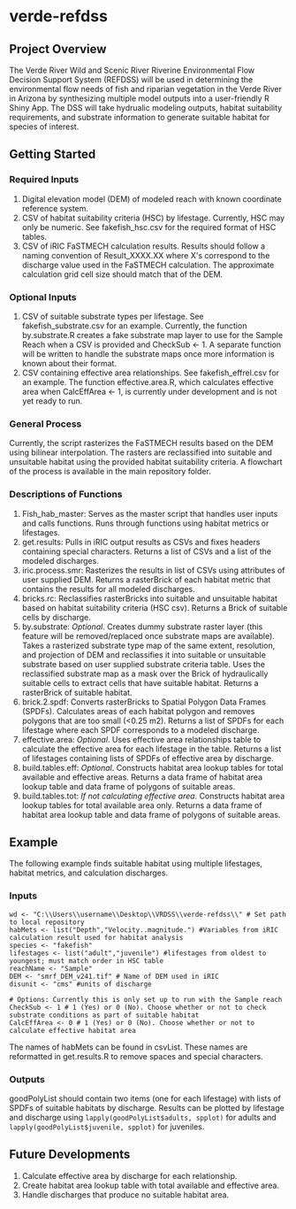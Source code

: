 # verde-refdss
## Project Overview
The Verde River Wild and Scenic River Riverine Environmental Flow Decision Support System (REFDSS) will be used in determining the environmental flow needs of fish and riparian vegetation in the Verde River in Arizona by synthesizing multiple model outputs into a user-friendly R Shiny App. The DSS will take hydrualic modeling outputs, habitat suitability requirements, and substrate information to generate suitable habitat for species of interest.

## Getting Started
### Required Inputs
1. Digital elevation model (DEM) of modeled reach with known coordinate reference system.
2. CSV of habitat suitability criteria (HSC) by lifestage. Currently, HSC may only be numeric. See fakefish_hsc.csv for the required format of HSC tables.
3. CSV of iRIC FaSTMECH calculation results. Results should follow a naming convention of Result_XXXX.XX where X's correspond to the discharge value used in the FaSTMECH calculation. The approximate calculation grid cell size should match that of the DEM.

### Optional Inputs
1. CSV of suitable substrate types per lifestage. See fakefish_substrate.csv for an example. Currently, the function by.substrate.R creates a fake substrate map layer to use for the Sample Reach when a CSV is provided and CheckSub <- 1. A separate function will be written to handle the substrate maps once more information is known about their format.
2. CSV containing effective area relationships. See fakefish_effrel.csv for an example. The function effective.area.R, which calculates effective area when CalcEffArea <- 1, is currently under development and is not yet ready to run.

### General Process
Currently, the script rasterizes the FaSTMECH results based on the DEM using bilinear interpolation. The rasters are reclassified into suitable and unsuitable habitat using the provided habitat suitability criteria. A flowchart of the process is available in the main repository folder.

### Descriptions of Functions
1. Fish_hab_master: Serves as the master script that handles user inputs and calls functions. Runs through functions using habitat metrics or lifestages. 
2. get.results: Pulls in iRIC output results as CSVs and fixes headers containing special characters. Returns a list of CSVs and a list of the modeled discharges.
3. iric.process.smr: Rasterizes the results in list of CSVs using attributes of user supplied DEM. Returns a rasterBrick of each habitat metric that contains the results for all modeled discharges.
4. bricks.rc: Reclassifies rasterBricks into suitable and unsuitable habitat based on habitat suitability criteria (HSC csv). Returns a Brick of suitable cells by discharge.
5. by.substrate: *Optional*. Creates dummy substrate raster layer (this feature will be removed/replaced once substrate maps are available). Takes a rasterized substrate type map of the same extent, resolution, and projection of DEM and reclassifies it into suitable or unsuitable substrate based on user supplied substrate criteria table. Uses the reclassified substrate map as a mask over the Brick of hydraulically suitable cells to extract cells that have suitable habitat. Returns a rasterBrick of suitable habitat.
6. brick.2.spdf: Converts rasterBricks to Spatial Polygon Data Frames (SPDFs). Calculates areas of each habitat polygon and removes polygons that are too small (<0.25 m2). Returns a list of SPDFs for each lifestage where each SPDF corresponds to a modeled discharge.
7. effective.area: *Optional*. Uses effective area relationships table to calculate the effective area for each lifestage in the table. Returns a list of lifestages containing lists of SPDFs of effective area by discharge.
8. build.tables.eff: *Optional*. Constructs habitat area lookup tables for total available and effective areas. Returns a data frame of habitat area lookup table and data frame of polygons of suitable areas.
9. build.tables.tot: *If not calculating effective area.* Constructs habitat area lookup tables for total available area only. Returns a data frame of habitat area lookup table and data frame of polygons of suitable areas.


## Example
The following example finds suitable habitat using multiple lifestages, habitat metrics, and calculation discharges.

### Inputs
``` # Set Inputs
wd <- "C:\\Users\\username\\Desktop\\VRDSS\\verde-refdss\\" # Set path to local repository
habMets <- list("Depth","Velocity..magnitude.") #Variables from iRIC calculation result used for habitat analysis
species <- "fakefish"
lifestages <- list("adult","juvenile") #lifestages from oldest to youngest; must match order in HSC table
reachName <- "Sample" 
DEM <- "smrf_DEM_v241.tif" # Name of DEM used in iRIC
disunit <- "cms" #units of discharge

# Options: Currently this is only set up to run with the Sample reach
CheckSub <- 1 # 1 (Yes) or 0 (No). Choose whether or not to check substrate conditions as part of suitable habitat
CalcEffArea <- 0 # 1 (Yes) or 0 (No). Choose whether or not to calculate effective habitat area
```
The names of habMets can be found in csvList. These names are reformatted in get.results.R to remove spaces and special characters.

### Outputs
goodPolyList should contain two items (one for each lifestage) with lists of SPDFs of suitable habitats by discharge. Results can be plotted by lifestage and discharge using ```lapply(goodPolyList$adults, spplot)``` for adults and ```lapply(goodPolyList$juvenile, spplot)``` for juveniles.

## Future Developments
1. Calculate effective area by discharge for each relationship.
2. Create habitat area lookup table with total available and effective area.
3. Handle discharges that produce no suitable habitat area.
